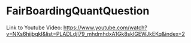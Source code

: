 # FairBoardingQuantQuestion

Link to Youtube Video: https://www.youtube.com/watch?v=NXs6hijbqkI&list=PLADLdjl79_mhdmhdxA1Gk8sklGEWJkEKq&index=2

